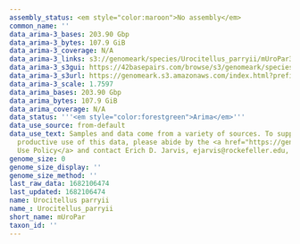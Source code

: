 ```yaml
---
assembly_status: <em style="color:maroon">No assembly</em>
common_name: ''
data_arima-3_bases: 203.90 Gbp
data_arima-3_bytes: 107.9 GiB
data_arima-3_coverage: N/A
data_arima-3_links: s3://genomeark/species/Urocitellus_parryii/mUroPar3/genomic_data/arima/<br>
data_arima-3_s3gui: https://42basepairs.com/browse/s3/genomeark/species/Urocitellus_parryii/mUroPar3/genomic_data/arima/
data_arima-3_s3url: https://genomeark.s3.amazonaws.com/index.html?prefix=species/Urocitellus_parryii/mUroPar3/genomic_data/arima/
data_arima-3_scale: 1.7597
data_arima_bases: 203.90 Gbp
data_arima_bytes: 107.9 GiB
data_arima_coverage: N/A
data_status: '''<em style="color:forestgreen">Arima</em>'''
data_use_source: from-default
data_use_text: Samples and data come from a variety of sources. To support fair and
  productive use of this data, please abide by the <a href="https://genome10k.soe.ucsc.edu/data-use-policies/">Data
  Use Policy</a> and contact Erich D. Jarvis, ejarvis@rockefeller.edu, with any questions.
genome_size: 0
genome_size_display: ''
genome_size_method: ''
last_raw_data: 1682106474
last_updated: 1682106474
name: Urocitellus parryii
name_: Urocitellus_parryii
short_name: mUroPar
taxon_id: ''
---
```

